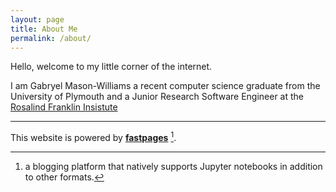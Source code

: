 ```yaml
---
layout: page
title: About Me
permalink: /about/
---
```


Hello, welcome to my little corner of the internet.


I am Gabryel Mason-Williams a recent computer science graduate from the University of Plymouth and a Junior Research Software Engineer at the [Rosalind Franklin Insistute](https://www.rfi.ac.uk/)

----
This website is powered by **[fastpages](https://github.com/fastai/fastpages)** [^1].



[^1]:a blogging platform that natively supports Jupyter notebooks in addition to other formats.
